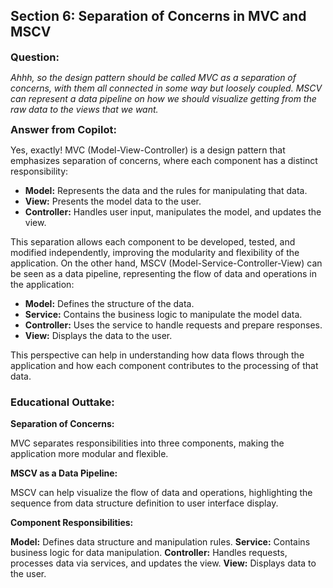 ## Section 6: Separation of Concerns in MVC and MSCV

<h3 style="margin: 0;">Question:</h3>

*Ahhh, so the design pattern should be called MVC as a separation of concerns, with them all connected in some way but loosely coupled. MSCV can represent a data pipeline on how we should visualize getting from the raw data to the views that we want.*

<h3 style="margin: 0;">Answer from Copilot:</h3>

Yes, exactly! MVC (Model-View-Controller) is a design pattern that emphasizes separation of concerns, where each component has a distinct responsibility:

- **Model:** Represents the data and the rules for manipulating that data.
- **View:** Presents the model data to the user.
- **Controller:** Handles user input, manipulates the model, and updates the view.

This separation allows each component to be developed, tested, and modified independently, improving the modularity and flexibility of the application. On the other hand, MSCV (Model-Service-Controller-View) can be seen as a data pipeline, representing the flow of data and operations in the application:

- **Model:** Defines the structure of the data.
- **Service:** Contains the business logic to manipulate the model data.
- **Controller:** Uses the service to handle requests and prepare responses.
- **View:** Displays the data to the user.

This perspective can help in understanding how data flows through the application and how each component contributes to the processing of that data.

### Educational Outtake:

<h4 style="margin: 0;">Separation of Concerns:</h4>

MVC separates responsibilities into three components, making the application more modular and flexible.

<h4 style="margin: 0;">MSCV as a Data Pipeline:</h4>

MSCV can help visualize the flow of data and operations, highlighting the sequence from data structure definition to user interface display.

<h4 style="margin-top: 0; margin-bottom: 7px;">Component Responsibilities:</h4>


**Model:** Defines data structure and manipulation rules.
**Service:** Contains business logic for data manipulation.
**Controller:** Handles requests, processes data via services, and updates the view.
**View:** Displays data to the user.
